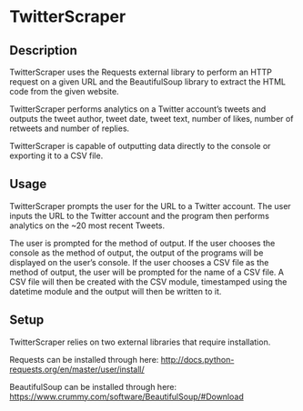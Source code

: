 # TwitterScraper

## Description

TwitterScraper uses the Requests external library to perform an HTTP request on a given URL and the BeautifulSoup library to extract the HTML code from the given website.

TwitterScraper performs analytics on a Twitter account’s tweets and outputs the tweet author, tweet date, tweet text, number of likes, number of retweets and number of replies.

TwitterScraper is capable of outputting data directly to the console or exporting it to a CSV file.

## Usage

TwitterScraper prompts the user for the URL to a Twitter account. The user inputs the URL to the Twitter account and the program then performs analytics on the ~20 most recent Tweets.

The user is prompted for the method of output. If the user chooses the console as the method of output, the output of the programs will be displayed on the user’s console. If the user chooses a CSV file as the method of output, the user will be prompted for the name of a CSV file. A CSV file will then be created with the CSV module, timestamped using the datetime module and the output will then be written to it. 

## Setup

TwitterScraper relies on two external libraries that require installation.

Requests can be installed through here:
http://docs.python-requests.org/en/master/user/install/

BeautifulSoup can be installed through here: 
https://www.crummy.com/software/BeautifulSoup/#Download
